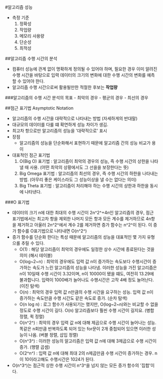 #알고리즘 성능
- 측정 기준
	1. 정확성
	2. 작업량
	3. 메모리 사용량
	4. 단순성
	5. 최적성

##알고리즘 수행 시간의 분석
- 컴퓨터 성능에 관계 없이 명확하게 정의될 수 있어야 하며, 필요한 경우 이미 알려진 수행 시간을 바탕으로 입력 데이터의 크기의 변화에 대한 수행 시간의 변화를 예측할 수 있어야 한다. 
- 알고리즘 수행 시간으로써 활용될만한 적절한 후보는 **작업량**

###알고리즘의 수행 시간 분석의 목표
	- 최악의 경우
	- 평균의 경우
	- 최선의 경우

##점근 표기법 Asymptotic Notation
- 알고리즘의 수행 시간을 대략적으로 나타내는 방법 (자세하게의 반대말)
- 대규모의 데이터를 다룰 떄 확연하게 성능 차이가 생김.
- 최고차 항으로만 알고리즘의 성능을 '대략적으로' 표시
- 장점
	- 알고리즘의 성능을 단순화해서 표현하기 때문에 알고리즘 간의 성능 비교가 용이
- 대표적인 점근 표기법
	1. O(Big O) 표기법 : 알고리즘이 최악의 경우의 성능, 즉 수행 시간의 상한을 나타낼 때 사용. (어떤 최악의 상황에서도 그 선을을 보장한다는 뜻)
	2. Big Omega 표기법 : 알고리즘의 최선의 경우, 즉 수행 시간의 하한을 나타내는 방법. (아무리 좋은 케이스라도 그 성능이상을 낼 수는 없다는 의미)
	3. Big Theta 표기법 : 알고리즘이 처리해야 하는 수행 시간의 상한과 하한을 동시에 나타낸다.

###O 표기법
- 데이터의 크기 n에 대한 최대의 수행 시간이 2n^2^+4n인 알고리즘의 경우, 점근 표기법에서는 최고차 항을 제외한 나머지 모든 항과 모든 계수를 제거하므로 4n항을 제거하고 아울러 2n^2^에서 계수 2를 제거하면 증가 함수는 n^2^이 된다. 이 증가 함수를 O표기법으로 나타내면 O(n^2^)
- 증가 함수를 단순화 한다는 특성 때문에 알고리즘의 성능을 대표적인 몇 가지 유형으롤 추릴 수 있다. 
	- O(1) : 해당 알고리즘이 최악의 경우에도 일정한 상수 시간에 종료된다는 것을 의미 (해시 테이블)
	- O(log~2~n) : 최악의 경우에도 입력 값 n이 증가하는 속도보다 수행시간이 증가하는 속도가 느린 알고리즘의 성능을 나타냄. 이러한 성능을 가진 알고리즘은 n이 10일때 수행 시간이 3.32이며, n이 10000이 됐을 떄도, 여전히 13.29에 불과합니다. 입력이 1000배가 늘어나도 수행시간은 고작 4배 정도 늘어난다. (이진 탐색)
	- O(n) : 최악의 경우 입력 값 n만큼의 수행 시간을 요구하는 성능. 입력 값 n이 증가하는 속도만큼 수행 시간도 같은 속도로 증가. (순차 탐색)
	- O(n log n) : 로그 함수가 사용되기는 했지만, O(log~2~n)와는 비교할 수 없을 정도로 수행 시간이 길다. O(n) 알고리즘보다 훨씬 수행 시간이 길지요. (병합 정렬, 퀵 정렬)
	- O(n^2^) : 최악의 경우 입력 값 n에 대해 제곱으로 수행 시간이 늘어나는 성능. 똑같은 n회만큼 반복하도록 되어 있는 for문이 2개 중첩되어 있으면 이러한 성능이 나옴. (버블 정렬, 삽입 정렬)
	- O(n^3^) : 이러한 성능의 알고리즘은 입력 값 n에 대해 3제곱으로 수행 시간이 증가. (행렬 곱셈)
	- O(2^n^) : 입력 값 n에 대해 최대 2의 n제곱만큼 수행 시간이 증가하는 경우. n이 10이라고해도 수행시간은 1024가 된다.
- O(n^3^)는 점근적 상한 수행 시간이 n^3^을 넘지 않는 모든 증가 함수의 '집합'이다.

